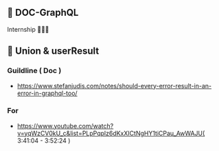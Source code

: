 ## 🎃 DOC-GraphQL 
Internship 👨🏻‍💻

## 🎃 Union  &  userResult 
### Guildline ( Doc )
- https://www.stefanjudis.com/notes/should-every-error-result-in-an-error-in-graphql-too/
### For
- https://www.youtube.com/watch?v=yqWzCV0kU_c&list=PLpPqplz6dKxXICtNgHY1tiCPau_AwWAJU( 3:41:04 - 3:52:24 )
